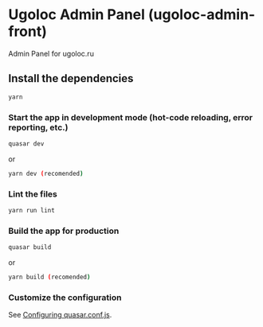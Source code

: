 # Ugoloc Admin Panel (ugoloc-admin-front)

Admin Panel for ugoloc.ru

## Install the dependencies
```bash
yarn
```

### Start the app in development mode (hot-code reloading, error reporting, etc.)
```bash
quasar dev 
```
or 
```bash
yarn dev (recomended) 
```

### Lint the files
```bash
yarn run lint
```

### Build the app for production
```bash
quasar build
```
or 
```bash
yarn build (recomended) 
```

### Customize the configuration
See [Configuring quasar.conf.js](https://quasar.dev/quasar-cli/quasar-conf-js).
